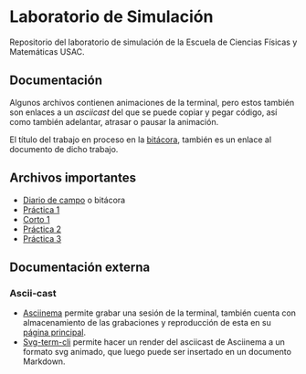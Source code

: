 # Laboratorio de Simulación

Repositorio del laboratorio de simulación de la Escuela de Ciencias Físicas y Matemáticas USAC.

##  Documentación

Algunos archivos contienen animaciones de la terminal, pero estos también son enlaces a un *asciicast* del que se puede copiar y pegar código, así como también adelantar, atrasar o pausar la animación.

El título del trabajo en proceso en la [bitácora](Reportes/Journal.md), también es un enlace al documento de dicho trabajo.

## Archivos importantes

*   [Diario de campo](Reportes/Journal.md) o bitácora
*   [Práctica 1](Reportes/Practica1/Practica1.md)
*   [Corto 1](Reportes/Corto1/Sopa.md)
*   [Práctica 2](Reportes/Practica2/Laboratorio2.md)
*   [Práctica 3](Reportes/Practica3/Laboratorio3.md)

##  Documentación externa

### Ascii-cast

*   [Asciinema](https://github.com/asciinema/asciinema) permite grabar una sesión de la terminal, también cuenta con almacenamiento de las grabaciones y reproducción de esta en su [página principal](https://asciinema.org/).
*   [Svg-term-cli](https://github.com/marionebl/svg-term-cli) permite hacer un render del asciicast de Asciinema a un formato svg animado, que luego puede ser insertado en un documento Markdown.
